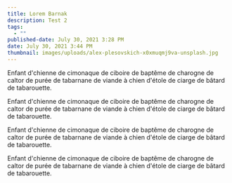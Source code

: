 ```yaml
---
title: Lorem Barnak
description: Test 2
tags:
  - ""
published-date: July 30, 2021 3:28 PM
date: July 30, 2021 3:44 PM
thumbnail: images/uploads/alex-plesovskich-x0xmuqmj9va-unsplash.jpg
---
```

Enfant d'chienne de cimonaque de ciboire de baptême de charogne de caltor de purée de tabarnane de viande à chien d'étole de ciarge de bâtard de tabarouette. 

Enfant d'chienne de cimonaque de ciboire de baptême de charogne de caltor de purée de tabarnane de viande à chien d'étole de ciarge de bâtard de tabarouette. 

Enfant d'chienne de cimonaque de ciboire de baptême de charogne de caltor de purée de tabarnane de viande à chien d'étole de ciarge de bâtard de tabarouette. 


Enfant d'chienne de cimonaque de ciboire de baptême de charogne de caltor de purée de tabarnane de viande à chien d'étole de ciarge de bâtard de tabarouette. 